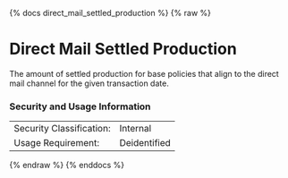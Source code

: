 {% docs direct_mail_settled_production %}
{% raw %}

# Direct Mail Settled Production
The amount of settled production for base policies that align to the direct mail channel for the given transaction date.


### Security and Usage Information
|     |     |
| --- | --- |
|Security Classification:  |Internal|
|Usage Requirement:        |Deidentified|

{% endraw %}
{% enddocs %}